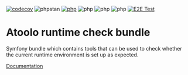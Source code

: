 [![codecov](https://codecov.io/gh/sitepark/atoolo-runtime-check-bundle/graph/badge.svg?token=hO7bDPmuKt)](https://codecov.io/gh/sitepark/atoolo-runtime-check-bundle)
![phpstan](https://img.shields.io/badge/PHPStan-level%209-brightgreen)
[![php](https://img.shields.io/badge/PHP-8.1-yellow)](## "is no longer checked automatically")
![php](https://img.shields.io/badge/PHP-8.2-blue)
![php](https://img.shields.io/badge/PHP-8.3-blue)
![php](https://img.shields.io/badge/PHP-8.4-blue)
[![E2E Test](https://github.com/sitepark/atoolo-e2e-test/actions/workflows/e2e-test.yml/badge.svg)](https://github.com/sitepark/atoolo-e2e-test/actions/workflows/e2e-test.yml)

# Atoolo runtime check bundle

Symfony bundle which contains tools that can be used to check whether the current runtime environment is set up as expected.

[Documentation](https://sitepark.github.io/atoolo-docs/develop/bundles/runtime-check/)

